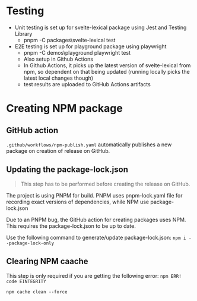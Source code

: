 # Testing

- Unit testing is set up for svelte-lexical package using Jest and Testing Library
  - pnpm -C packages\svelte-lexical test
- E2E testing is set up for playground package using playwright
  - pnpm -C demos\playground playwright test
  - Also setup in Github Actions
  - In Github Actions, it picks up the latest version of svelte-lexical from npm, so dependent on that being updated (running locally picks the latest local changes though)
  - test results are uploaded to GitHub Actions artifacts

# Creating NPM package

## GitHub action
<code>.github/workflows/npm-publish.yaml</code> automatically publishes a new package on creation of release on GitHub.

## Updating the package-lock.json

> This step has to be performed before creating the release on GitHub.

The project is using PNPM for build. PNPM uses pnpm-lock.yaml file for recording exact versions of dependencies, while NPM use package-lock.json

Due to an PNPM bug, the GitHub action for creating packages uses NPM. This requires the package-lock.json to be up to date.

Use the following command to generate/update package-lock.json: <code>npm i --package-lock-only</code>

## Clearing NPM caache

This step is only required if you are getting the following error: `npm ERR! code EINTEGRITY`

`npm cache clean --force`